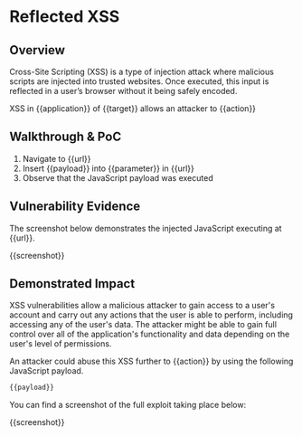 # Reflected XSS

## Overview

Cross-Site Scripting (XSS) is a type of injection attack where malicious scripts are injected into trusted websites. Once executed, this input is reflected in a user’s browser without it being safely encoded. 

XSS in {{application}} of {{target}} allows an attacker to {{action}}

## Walkthrough & PoC

1. Navigate to {{url}}
1. Insert {{payload}} into {{parameter}} in {{url}}
1. Observe that the JavaScript payload was executed

## Vulnerability Evidence

The screenshot below demonstrates the injected JavaScript executing at {{url}}.

{{screenshot}}

## Demonstrated Impact

XSS vulnerabilities allow a malicious attacker to gain access to a user's account and carry out any actions that the user is able to perform, including accessing any of the user's data. The attacker might be able to gain full control over all of the application's functionality and data depending on the user's level of permissions.

An attacker could abuse this XSS further to {{action}} by using the following JavaScript payload.

```javascript
{{payload}}
```

You can find a screenshot of the full exploit taking place below:

{{screenshot}}


